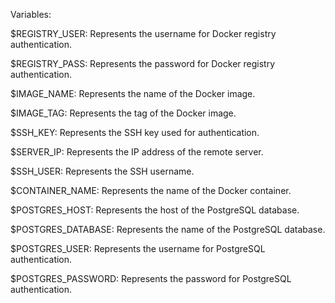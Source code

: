 Variables:

$REGISTRY_USER: Represents the username for Docker registry authentication.

$REGISTRY_PASS: Represents the password for Docker registry authentication.

$IMAGE_NAME: Represents the name of the Docker image.

$IMAGE_TAG: Represents the tag of the Docker image.

$SSH_KEY: Represents the SSH key used for authentication.

$SERVER_IP: Represents the IP address of the remote server.

$SSH_USER: Represents the SSH username.

$CONTAINER_NAME: Represents the name of the Docker container.

$POSTGRES_HOST: Represents the host of the PostgreSQL database.

$POSTGRES_DATABASE: Represents the name of the PostgreSQL database.

$POSTGRES_USER: Represents the username for PostgreSQL authentication.

$POSTGRES_PASSWORD: Represents the password for PostgreSQL authentication.


